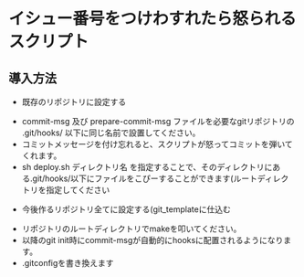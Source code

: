 イシュー番号をつけわすれたら怒られるスクリプト
======================

## 導入方法

* 既存のリポジトリに設定する
 - commit-msg 及び prepare-commit-msg ファイルを必要なgitリポジトリの .git/hooks/ 以下に同じ名前で設置してください。
 - コミットメッセージを付け忘れると、スクリプトが怒ってコミットを弾いてくれます。
 - sh deploy.sh ディレクトリ名 を指定することで、そのディレクトリにある.git/hooks/以下にファイルをこぴーすることができます(ルートディレクトリを指定してください

* 今後作るリポジトリ全てに設定する(git_templateに仕込む
 - リポジトリのルートディレクトリでmakeを叩いてください。
 - 以降のgit init時にcommit-msgが自動的にhooksに配置されるようになります。
 - .gitconfigを書き換えます
